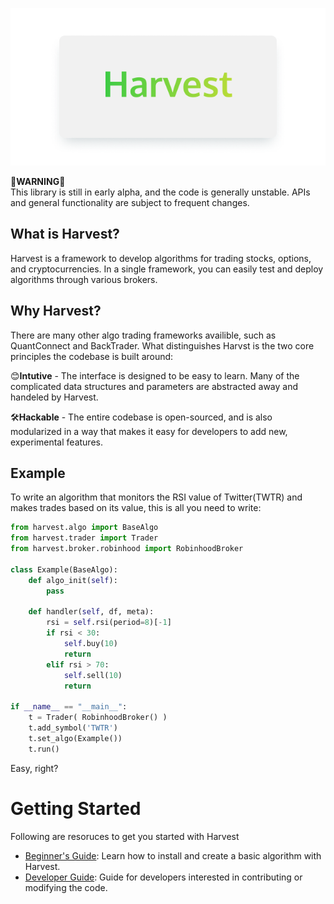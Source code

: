 ![Header](doc/Header.png)

🚨**WARNING**🚨   
This library is still in early alpha, and the code is generally unstable. APIs and general functionality are subject to frequent changes. 

## What is Harvest?
Harvest is a framework to develop algorithms for trading stocks, options, and cryptocurrencies. In a single framework, you can easily test and deploy algorithms through various brokers. 

## Why Harvest?
There are many other algo trading frameworks availible, such as QuantConnect and BackTrader. What distinguishes Harvst is the two core principles the codebase is built around: 

😊**Intutive** - The interface is designed to be easy to learn. Many of the complicated data structures and parameters are abstracted away and handeled by Harvest. 

🛠️**Hackable** - The entire codebase is open-sourced, and is also modularized in a way that makes it easy for developers to add new, experimental features. 


## Example
To write an algorithm that monitors the RSI value of Twitter(TWTR) and makes trades based on its value, this is all you need to write:

```python
from harvest.algo import BaseAlgo
from harvest.trader import Trader
from harvest.broker.robinhood import RobinhoodBroker

class Example(BaseAlgo):
    def algo_init(self):
        pass

    def handler(self, df, meta):
        rsi = self.rsi(period=8)[-1]
        if rsi < 30:
            self.buy(10)    
            return
        elif rsi > 70:
            self.sell(10)
            return

if __name__ == "__main__":
    t = Trader( RobinhoodBroker() )
    t.add_symbol('TWTR')
    t.set_algo(Example())
    t.run()
```

Easy, right?

# Getting Started
Following are resoruces to get you started with Harvest
 - [Beginner's Guide](doc/Intro.md): Learn how to install and create a basic algorithm with Harvest.
 - [Developer Guide](doc/dev.md): Guide for developers interested in contributing or modifying the code.  